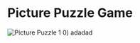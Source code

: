 # Picture Puzzle Game
![Picture Puzzle 1 0](https://github.com/Sslegendars/Unity-Simple-Game-Project/assets/135840601/45fda218-870c-4ba4-9bba-f83ab13c9ed6))
adadad

